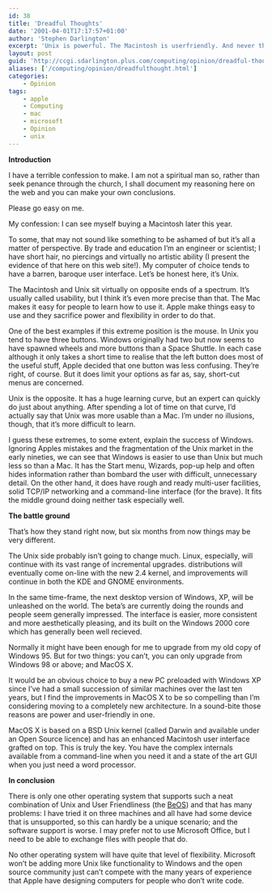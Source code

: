 ```yaml
---
id: 38
title: 'Dreadful Thoughts'
date: '2001-04-01T17:17:57+01:00'
author: 'Stephen Darlington'
excerpt: 'Unix is powerful. The Macintosh is userfriendly. And never the twain shall meet. '
layout: post
guid: 'http://ccgi.sdarlington.plus.com/computing/opinion/dreadful-thoughts.html'
aliases: ['/computing/opinion/dreadfulthought.html']
categories:
    - Opinion
tags:
    - apple
    - Computing
    - mac
    - microsoft
    - Opinion
    - unix
---
```


**Introduction**

I have a terrible confession to make. I am not a spiritual man so, rather than seek penance through the church, I shall document my reasoning here on the web and you can make your own conclusions.

Please go easy on me.

My confession: I can see myself buying a Macintosh later this year.

To some, that may not sound like something to be ashamed of but it’s all a matter of perspective. By trade and education I’m an engineer or scientist; I have short hair, no piercings and virtually no artistic ability (I present the evidence of that here on this web site!). My computer of choice tends to have a barren, baroque user interface. Let’s be honest here, it’s Unix.

The Macintosh and Unix sit virtually on opposite ends of a spectrum. It’s usually called usability, but I think it’s even more precise than that. The Mac makes it easy for people to learn how to use it. Apple make things easy to use and they sacrifice power and flexibility in order to do that.

One of the best examples if this extreme position is the mouse. In Unix you tend to have three buttons. Windows originally had two but now seems to have spawned wheels and more buttons than a Space Shuttle. In each case although it only takes a short time to realise that the left button does most of the useful stuff, Apple decided that one button was less confusing. They’re right, of course. But it does limit your options as far as, say, short-cut menus are concerned.

Unix is the opposite. It has a huge learning curve, but an expert can quickly do just about anything. After spending a lot of time on that curve, I’d actually say that Unix was more usable than a Mac. I’m under no illusions, though, that it’s more difficult to learn.

I guess these extremes, to some extent, explain the success of Windows. Ignoring Apples mistakes and the fragmentation of the Unix market in the early nineties, we can see that Windows is easier to use than Unix but much less so than a Mac. It has the Start menu, Wizards, pop-up help and often hides information rather than bombard the user with difficult, unnecessary detail. On the other hand, it does have rough and ready multi-user facilities, solid TCP/IP networking and a command-line interface (for the brave). It fits the middle ground doing neither task especially well.

**The battle ground**

That’s how they stand right now, but six months from now things may be very different.

The Unix side probably isn’t going to change much. Linux, especially, will continue with its vast range of incremental upgrades. distributions will eventually come on-line with the new 2.4 kernel, and improvements will continue in both the KDE and GNOME environments.

In the same time-frame, the next desktop version of Windows, XP, will be unleashed on the world. The beta’s are currently doing the rounds and people seem generally impressed. The interface is easier, more consistent and more aesthetically pleasing, and its built on the Windows 2000 core which has generally been well recieved.

Normally it might have been enough for me to upgrade from my old copy of Windows 95. But for two things: you can’t, you can only upgrade from Windows 98 or above; and MacOS X.

It would be an obvious choice to buy a new PC preloaded with Windows XP since I’ve had a small succession of similar machines over the last ten years, but I find the improvements in MacOS X to be so compelling than I’m considering moving to a completely new architecture. In a sound-bite those reasons are power and user-friendly in one.

MacOS X is based on a BSD Unix kernel (called Darwin and available under an Open Source licence) and has an enhanced Macintosh user interface grafted on top. This is truly the key. You have the complex internals available from a command-line when you need it and a state of the art GUI when you just need a word processor.

**In conclusion**

There is only one other operating system that supports such a neat combination of Unix and User Friendliness (the [BeOS](http://www.be.com/)) and that has many problems: I have tried it on three machines and all have had some device that is unsupported, so this can hardly be a unique scenario; and the software support is worse. I may prefer not to use Microsoft Office, but I need to be able to exchange files with people that do.

No other operating system will have quite that level of flexibility. Microsoft won’t be adding more Unix like functionality to Windows and the open source community just can’t compete with the many years of experience that Apple have designing computers for people who don’t write code.